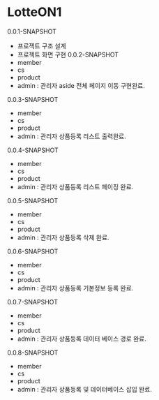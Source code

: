 # LotteON1

0.0.1-SNAPSHOT
- 프로젝트 구조 설계
- 프로젝트 화면 구현
0.0.2-SNAPSHOT
- member
- cs
- product
- admin : 관리자 aside 전체 페이지 이동 구현완료.

0.0.3-SNAPSHOT
- member
- cs
- product
- admin : 관리자 상품등록 리스트 출력완료. 

0.0.4-SNAPSHOT
- member
- cs
- product
- admin : 관리자 상품등록 리스트 페이징 완료.

0.0.5-SNAPSHOT
- member
- cs
- product
- admin : 관리자 상품등록 삭제 완료.

0.0.6-SNAPSHOT
- member
- cs
- product
- admin : 관리자 상품등록 기본정보 등록 완료.

0.0.7-SNAPSHOT
- member
- cs
- product
- admin : 관리자 상품등록 데이터 베이스 경로 완료.

0.0.8-SNAPSHOT
- member
- cs
- product 
- admin : 관리자 상품등록 및 데이터베이스 삽입 완료.





